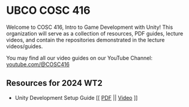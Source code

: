 # UBCO COSC 416

Welcome to COSC 416, Intro to Game Development with Unity! This organization will serve as a collection of resources, PDF guides, lecture videos, and contain the repositories demonstrated in the lecture videos/guides.

You may find all our video guides on our YouTube Channel: [youtube.com/@COSC416](https://www.youtube.com/@COSC416)

## Resources for 2024 WT2

- Unity Development Setup Guide [[ [PDF](https://raw.githubusercontent.com/UBCO-COSC-416/.github/main/profile/Assets/SetupGuide.pdf) || [Video](https://www.youtube.com/watch?v=4LThE_r1-Pw) ]]
